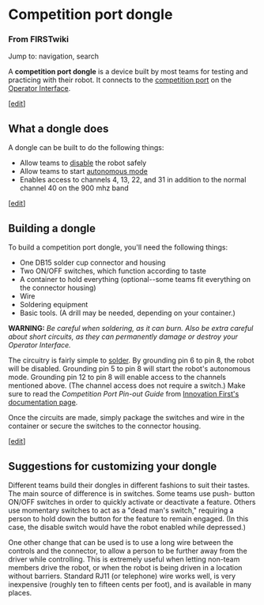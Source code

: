 # Competition port dongle

### From FIRSTwiki

Jump to: navigation, search

A **competition port dongle** is a device built by most teams for testing and
practicing with their robot. It connects to the [competition
port](/index.php/Competition_port "Competition port" ) on the [Operator
Interface](/index.php/Operator_Interface "Operator Interface" ).

[[edit](/index.php?title=Competition_port_dongle&action=edit&section=1 "Edit
section: What a dongle does" )]

## What a dongle does

A dongle can be built to do the following things:

  * Allow teams to [disable](/index.php/Disabled "Disabled" ) the robot safely 
  * Allow teams to start [autonomous mode](/index.php/Autonomous_mode "Autonomous mode" )
  * Enables access to channels 4, 13, 22, and 31 in addition to the normal channel 40 on the 900 mhz band 

[[edit](/index.php?title=Competition_port_dongle&action=edit&section=2 "Edit
section: Building a dongle" )]

## Building a dongle

To build a competition port dongle, you'll need the following things:

  * One DB15 solder cup connector and housing 
  * Two ON/OFF switches, which function according to taste 
  * A container to hold everything (optional--some teams fit everything on the connector housing) 
  * Wire 
  * Soldering equipment 
  * Basic tools. (A drill may be needed, depending on your container.) 

**WARNING:** _Be careful when soldering, as it can burn. Also be extra careful about short circuits, as they can permanently damage or destroy your Operator Interface._

The circuitry is fairly simple to [solder](/index.php/Soldering "Soldering" ).
By grounding pin 6 to pin 8, the robot will be disabled. Grounding pin 5 to
pin 8 will start the robot's autonomous mode. Grounding pin 12 to pin 8 will
enable access to the channels mentioned above. (The channel access does not
require a switch.) Make sure to read the _Competition Port Pin-out Guide_ from
[Innovation First's documentation
page](http://innovationfirst.com/FIRSTRobotics/documentation.htm
"http://innovationfirst.com/FIRSTRobotics/documentation.htm" ).

Once the circuits are made, simply package the switches and wire in the
container or secure the switches to the connector housing.

[[edit](/index.php?title=Competition_port_dongle&action=edit&section=3 "Edit
section: Suggestions for customizing your dongle" )]

## Suggestions for customizing your dongle

Different teams build their dongles in different fashions to suit their
tastes. The main source of difference is in switches. Some teams use push-
button ON/OFF switches in order to quickly activate or deactivate a feature.
Others use momentary switches to act as a "dead man's switch," requiring a
person to hold down the button for the feature to remain engaged. (In this
case, the disable switch would have the robot enabled while depressed.)

One other change that can be used is to use a long wire between the controls
and the connector, to allow a person to be further away from the driver while
controlling. This is extremely useful when letting non-team members drive the
robot, or when the robot is being driven in a location without barriers.
Standard RJ11 (or telephone) wire works well, is very inexpensive (roughly ten
to fifteen cents per foot), and is available in many places.

